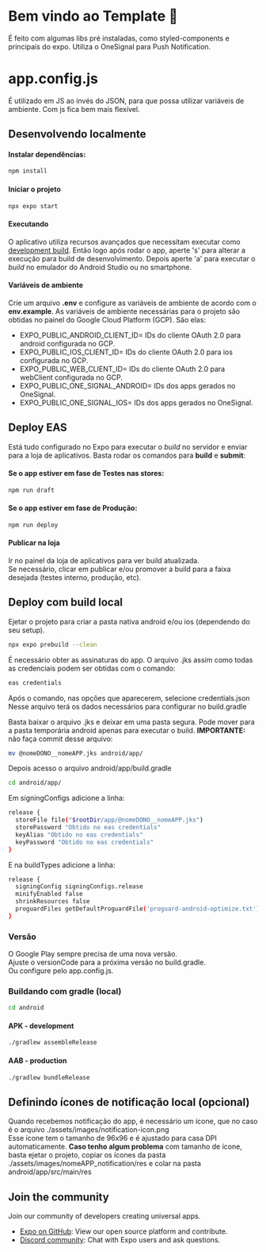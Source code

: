 # Bem vindo ao Template 👋

É feito com algumas libs pré instaladas, como styled-components e principais do expo.
Utiliza o OneSignal para Push Notification.

# app.config.js

É utilizado em JS ao invés do JSON, para que possa utilizar variáveis de ambiente. Com js fica bem mais flexível.

## Desenvolvendo localmente

#### Instalar dependências:

```bash
npm install
```

#### Iniciar o projeto

```bash
npx expo start
```

#### Executando

O aplicativo utiliza recursos avançados que necessitam executar como [development build](https://docs.expo.dev/develop/development-builds/introduction/).
Então logo após rodar o app, aperte 's' para alterar a execução para build de desenvolvimento.
Depois aperte 'a' para executar o _build_ no emulador do Android Studio ou no smartphone.

#### Variáveis de ambiente

Crie um arquivo **.env** e configure as variáveis de ambiente de acordo com o **env.example**.
As variáveis de ambiente necessárias para o projeto são obtidas no painel do Google Cloud Platform (GCP). São elas:

- EXPO_PUBLIC_ANDROID_CLIENT_ID= IDs do cliente OAuth 2.0 para android configurada no GCP.
- EXPO_PUBLIC_IOS_CLIENT_ID= IDs do cliente OAuth 2.0 para ios configurada no GCP.
- EXPO_PUBLIC_WEB_CLIENT_ID= IDs do cliente OAuth 2.0 para webClient configurada no GCP.
- EXPO_PUBLIC_ONE_SIGNAL_ANDROID= IDs dos apps gerados no OneSignal.
- EXPO_PUBLIC_ONE_SIGNAL_IOS= IDs dos apps gerados no OneSignal.

## Deploy EAS

Está tudo configurado no Expo para executar o _build_ no servidor e enviar para a loja de aplicativos. Basta rodar os comandos para **build** e **submit**:

#### Se o app estiver em fase de Testes nas stores:

```bash
npm run draft
```

#### Se o app estiver em fase de Produção:

```bash
npm run deploy
```

#### Publicar na loja

Ir no painel da loja de aplicativos para ver build atualizada.  
Se necessário, clicar em publicar e/ou promover a build para a faixa desejada (testes interno, produção, etc).

## Deploy com build local

Ejetar o projeto para criar a pasta nativa android e/ou ios (dependendo do seu setup).

```bash
npx expo prebuild --clean
```

É necessário obter as assinaturas do app. O arquivo .jks assim como todas as credenciais podem ser obtidas com o comando:

```bash
eas credentials
```

Após o comando, nas opções que aparecerem, selecione credentials.json  
Nesse arquivo terá os dados necessários para configurar no build.gradle

Basta baixar o arquivo .jks e deixar em uma pasta segura. Pode mover para a pasta temporária android apenas para executar o build.
**IMPORTANTE:** não faça commit desse arquivo:

```bash
mv @nomeDONO__nomeAPP.jks android/app/
```

Depois acesso o arquivo android/app/build.gradle

```bash
cd android/app/
```

Em signingConfigs adicione a linha:

```bash
release {
  storeFile file("$rootDir/app/@nomeDONO__nomeAPP.jks")
  storePassword "Obtido no eas credentials"
  keyAlias "Obtido no eas credentials"
  keyPassword "Obtido no eas credentials"
}
```

E na buildTypes adicione a linha:

```bash
release {
  signingConfig signingConfigs.release
  minifyEnabled false
  shrinkResources false
  proguardFiles getDefaultProguardFile('proguard-android-optimize.txt'), 'proguard-rules.pro'
}
```

### Versão

O Google Play sempre precisa de uma nova versão.  
Ajuste o versionCode para a próxima versão no build.gradle.  
Ou configure pelo app.config.js.

### Buildando com gradle (local)

```bash
cd android
```

#### APK - development

```bash
./gradlew assembleRelease
```

#### AAB - production

```bash
./gradlew bundleRelease
```

## Definindo ícones de notificação local (opcional)

Quando recebemos notificação do app, é necessário um ícone, que no caso é o arquivo ./assets/images/notification-icon.png  
Esse ícone tem o tamanho de 96x96 e é ajustado para casa DPI automaticamente.
**Caso tenho algum problema** com tamanho de ícone, basta ejetar o projeto, copiar os ícones da pasta ./assets/images/nomeAPP_notification/res
e colar na pasta android/app/src/main/res

## Join the community

Join our community of developers creating universal apps.

- [Expo on GitHub](https://github.com/expo/expo): View our open source platform and contribute.
- [Discord community](https://chat.expo.dev): Chat with Expo users and ask questions.
